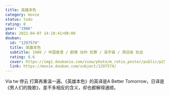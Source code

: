 ```yaml
---
title: 英雄本色
category: movie
status: todo
rating: 0
year: "1986"
date: 2022-04-07 14:10:41+08:00
douban:
  id: "1297574"
  title: 英雄本色
  subtitle: 1986 / 中国香港 / 剧情 动作 犯罪 / 吴宇森 / 周润发 狄龙
  rating: 8.6
  cover: https://img1.doubanio.com/view/photo/m_ratio_poster/public/p2504997087.jpg
  link: https://movie.douban.com/subject/1297574/
---
```


Via tw 停云 打算再重温一遍。《英雄本色》的英译是A Better Tomorrow，日译是《男人们的挽歌》，差不多相反的含义，却也都解得通顺。
